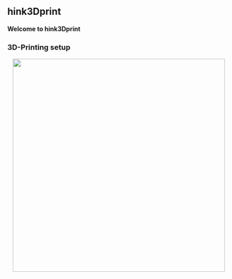 ## hink3Dprint

**Welcome to hink3Dprint** 

### 3D-Printing setup

<p align="center">
  <img height="480" src="images/printer_enclosure.jpg?raw=true">
</p>
